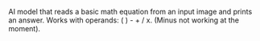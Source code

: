 AI model that reads a basic math equation from an input image and prints an answer. Works with operands: ( ) - + / x. (Minus not working at the moment).
